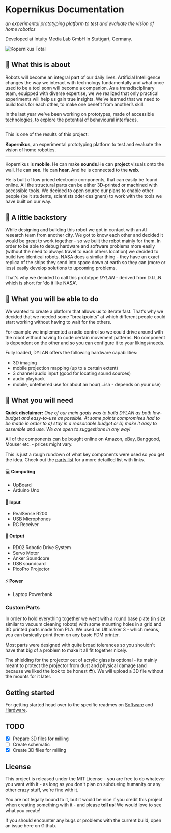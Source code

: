 # Kopernikus Documentation

*an experimental prototyping platform to test and evaluate the vision of home robotics*

Developed at Intuity Media Lab GmbH in Stuttgart, Germany.

![Kopernikus Total](http://aaiirr.net/content/projects/kopernikuswide.jpg "Kopernikus Total")


## 🔬 What this is about

Robots will become an integral part of our daily lives. Artificial Intelligence changes the way we interact with technology fundamentally and what once used to be a tool sonn will become a companion. As a transdisciplinary team, equipped with diverse expertise, we we realized that only practical experiments will help us gain true insights. We’ve learned that we need to build tools for each other, to make one benefit from another’s skill.

In the last year we've been working on prototypes, made of accessible technologies, to explore the potential of behavioural interfaces.

-----

This is one of the results of this project:

**Kopernikus**, an experimental prototyping platform to test and evaluate the vision of home robotics.

-----

Kopernikus is **mobile**. He can make **sounds**.He can **project** visuals onto the wall. He can **see**. He can **hear**. And he is connected to the **web**.

He is built of low priced electronic components, that can easily be found online. All the structural parts can be either 3D-printed or machined with accessible tools.
We decided to open source our plans to enable other people (be it students, scientists oder designers) to work with the tools we have built on our way.


## 📓 A little backstory

While designing and building this robot we got in contact with an AI research team from another city. We got to know each other and decided it would be great to work together - so we built the robot mainly for them. In order to be able to debug hardware and software problems more easily (without the need to always travel to each others location) we decided to build two identical robots. NASA does a similar thing - they have an exact replica of the ships they send into space down at earth so they can (more or less) easily develop solutions to upcoming problems.

That's why we decided to call this prototype *DYLAN* - derived from D.I.L.N. which is short for 'do it like NASA'.

## 💪 What you will be able to do

We wanted to create a platform that allows us to iterate fast. That's why we decided that we needed some "breakpoints" at which different people could start working without having to wait for the others.

For example we implemented a radio control so we could drive around with the robot without having to code certain movement patterns. No component is dependent on the other and so you can configure it to your likings/needs.

Fully loaded, DYLAN offers the following hardware capabilities:

* 3D imaging
* mobile projection mapping (up to a certain extent)
* 3 channel audio input (good for locating sound sources)
* audio playback
* mobile, untethered use for about an hour(...ish - depends on your use)

## 🎒 What you will need

**Quick disclaimer:** *One of our main goals was to build DYLAN as both low-budget and easy-to-use as possible. At some points compromises had to be made in order to a) stay in a reasonable budget or b) make it easy to assemble and use. We are open to suggestions in any way!*

All of the components can be bought online on Amazon, eBay, Banggood, Mouser etc. - prices might vary.

This is just a rough rundown of what key components were used so you get the idea. Check out the [parts list](Hardware/partsList.md) for a more detailled list with links.


#### 💻 Computing
* UpBoard
* Arduino Uno

#### 👀 Input
* RealSense R200
* USB Microphones
* RC Receiver

#### 🐸 Output
* RD02 Robotic Drive System
* Servo Motor
* Anker Soundcore
* USB soundcard
* PicoPro Projector

#### ⚡️ Power
* Laptop Powerbank

### Custom Parts

In order to hold everything together we went with a round base plate (in size similar to vacuum cleaning robots) with some mounting holes in a grid and 3D printed parts made from PLA. We used an Ultimaker 3 - which means, you can basically print them on any basic FDM printer.

Most parts were designed with quite broad tolerances so you shouldn't have that big of a problem to make it all fit together nicely.

The shielding for the projector out of acrylic glass is optional - its mainly meant to protect the projector from dust and physical damage (and because we liked the look to be honest 😎). We will upload a 3D file without the mounts for it later.

## Getting started

For getting started head over to the specific readmes on [Software](Software/README.md) and [Hardware](Hardware/README.md).

## TODO

* [x] Prepare 3D files for milling
* [ ] Create schematic
* [x] Create 3D files for milling

## License

This project is released under the MIT License - you are free to do whatever you want with it - as long as you don't plan on subdueing humanity or any other crazy stuff, we're fine with it.

You are not legally bound to it, but it would be nice if you credit this project when creating something with it - and please **tell us**! We would love to see what you create!

If you should encounter any bugs or problems with the current build, open an issue here on Github.

